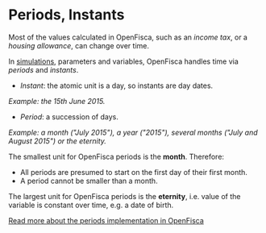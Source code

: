 # Periods, Instants

Most of the values calculated in OpenFisca, such as an _income tax_, or a _housing allowance_, can change over time.  

In [simulations](simulation.md), parameters and variables, OpenFisca handles time via *periods* and *instants*.

- *Instant*: the atomic unit is a day, so instants are day dates.

_Example: the 15th June 2015._

- *Period*: a succession of days.

_Example: a month ("July 2015"), a year ("2015"), several months ("July and August 2015") or the eternity._


The smallest unit for OpenFisca periods is the **month**. Therefore:

- All periods are presumed to start on the first day of their first month.
- A period cannot be smaller than a month.

The largest unit for OpenFisca periods is the **eternity**, i.e. value of the variable is constant over time, e.g. a date of birth.

[Read more about the periods implementation in OpenFisca](coding-the-legislation/35_periods.md)
